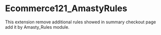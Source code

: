 # Ecommerce121_AmastyRules

This extension remove additional rules showed in summary checkout page add it by 
Amasty_Rules module.
